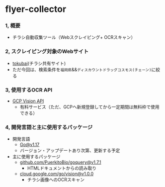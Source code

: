 # flyer-collector


### 1, 概要
- チラシ自動収集ツール（Webスクレイピング+ OCRスキャン）


### 2, スクレイピング対象のWebサイト
- [tokubai](https://tokubai.co.jp/)(チラシ共有サイト)
- ただ今回は、検索条件を`福岡県`&&`ディスカウントドラッグコスモス(チェーン)`に絞る


### 3, 使用するOCR API
- [GCP Vision API](https://cloud.google.com/vision?authuser=1)
  - 有料サービス（ただ、GCPへ新規登録してから一定期間は無料枠で使用できる）


### 4, 開発言語と主に使用するパッケージ
- 開発言語
  -  [Go@v1.17](https://go.dev/)
    - バージョン・アップデートあり次第、更新する予定
- 主に使用するパッケージ
  - [github.com/PuerkitoBio/goquery@v1.7.1](https://pkg.go.dev/github.com/PuerkitoBio/goquery@v1.7.1)
    - HTMLドキュメントからの読み取り
  - [cloud.google.com/go/vision@v1.0.0](https://pkg.go.dev/cloud.google.com/go/vision@v1.0.0)
    - チラシ画像へのOCRスキャン
